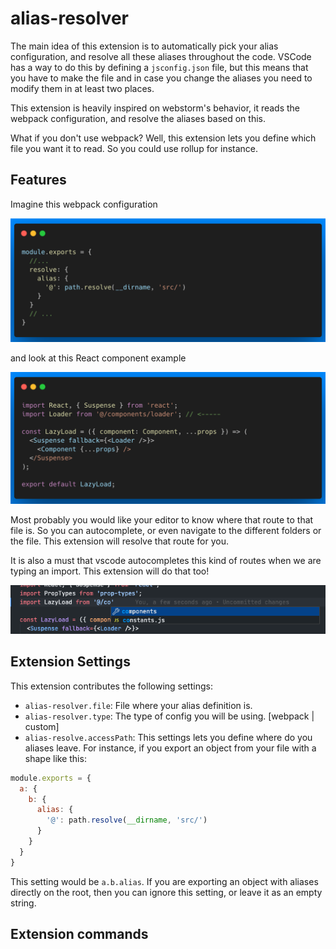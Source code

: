 # alias-resolver

The main idea of this extension is to automatically pick your alias configuration, and resolve all these aliases throughout the code. VSCode has a way to do this by defining a `jsconfig.json` file, but this means that you have to make the file and in case you change the aliases you need to modify them in at least two places.

This extension is heavily inspired on webstorm's behavior, it reads the webpack configuration, and resolve the aliases based on this.

What if you don't use webpack? Well, this extension lets you define which file you want it to read. So you could use rollup for instance.

## Features

Imagine this webpack configuration

![Route resolving](images/webpack-config.png)

and look at this React component example

![Route resolving](images/some-js-example.png)

Most probably you would like your editor to know where that route to that file is. So you can autocomplete, or even navigate to the different folders or the file. This extension will resolve that route for you.

It is also a must that vscode autocompletes this kind of routes when we are typing an import. This extension will do that too!

![Autocomplete](images/autocomplete.png)

## Extension Settings

This extension contributes the following settings:

- `alias-resolver.file`: File where your alias definition is.
- `alias-resolver.type`: The type of config you will be using. [webpack | custom]
- `alias-resolve.accessPath`: This settings lets you define where do you aliases leave. For instance, if you export an object from your file with a shape like this:

```js
module.exports = {
  a: {
    b: {
      alias: {
        '@': path.resolve(__dirname, 'src/')
      }
    }
  }
}
```

This setting would be `a.b.alias`. If you are exporting an object with aliases directly on the root, then you can ignore this setting, or leave it as an empty string.

## Extension commands
